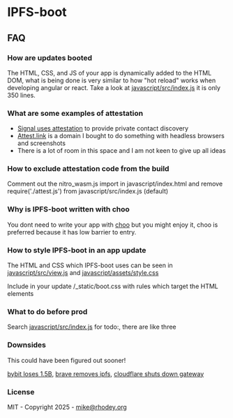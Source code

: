 # IPFS-boot
## FAQ

### How are updates booted
The HTML, CSS, and JS of your app is dynamically added to the HTML DOM, what is being done is very similar to how "hot reload" works when developing angular or react. Take a look at [javascript/src/index.js](https://github.com/rhodey/IPFS-boot/blob/master/javascript/src/index.js) it is only 350 lines.

### What are some examples of attestation
+ [Signal uses attestation](https://signal.org/blog/private-contact-discovery/) to provide private contact discovery
+ [Attest.link](https://attest.link) is a domain I bought to do something with headless browsers and screenshots
+ There is a lot of room in this space and I am not keen to give up all ideas

### How to exclude attestation code from the build
Comment out the nitro_wasm.js import in javascript/index.html and remove require('./attest.js') from javascript/src/index.js (default)

### Why is IPFS-boot written with choo
You dont need to write your app with [choo](https://github.com/choojs/choo) but you might enjoy it, choo is preferred because it has low barrier to entry.

### How to style IPFS-boot in an app update
The HTML and CSS which IPFS-boot uses can be seen in [javascript/src/view.js](https://github.com/rhodey/IPFS-boot/blob/master/javascript/src/view.js) and [javascript/assets/style.css](https://github.com/rhodey/IPFS-boot/blob/master/javascript/assets/style.css)

Include in your update /_static/boot.css with rules which target the HTML elements

### What to do before prod
Search [javascript/src/index.js](https://github.com/rhodey/IPFS-boot/blob/master/javascript/src/index.js) for todo:, there are like three

### Downsides
This could have been figured out sooner!

[bybit loses 1.5B](https://news.ycombinator.com/item?id=43140754), [brave removes ipfs](https://news.ycombinator.com/item?id=41381593), [cloudflare shuts down gateway](https://blog.cloudflare.com/cloudflares-public-ipfs-gateways-and-supporting-interplanetary-shipyard/)

### License
MIT - Copyright 2025 - mike@rhodey.org
